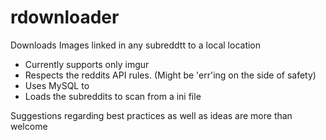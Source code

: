 # rdownloader
Downloads Images linked in any subreddtt to a local location

* Currently supports only imgur
* Respects the reddits API rules. (Might be 'err'ing on the side of safety)
* Uses MySQL to 
* Loads the subreddits to scan from a ini file

Suggestions regarding best practices as well as ideas are more than welcome
